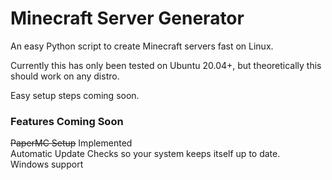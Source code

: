 # Minecraft Server Generator

An easy Python script to create Minecraft servers fast on Linux.

Currently this has only been tested on Ubuntu 20.04+, but theoretically this should work on any distro. 

Easy setup steps coming soon. 
  
### Features Coming Soon
~~PaperMC Setup~~ Implemented     
Automatic Update Checks so your system keeps itself up to date.     
Windows support   

